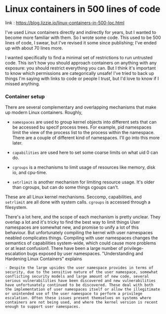 # Linux containers in 500 lines of code

link : https://blog.lizzie.io/linux-containers-in-500-loc.html

 I've used Linux containers directly and indirectly for years, but I wanted to become more familiar with them. So I wrote some code. This used to be 500 lines of code, I swear, but I've revised it some since publishing; I've ended up with about 70 lines more.

I wanted specifically to find a minimal set of restrictions to run untrusted code. This isn't how you should approach containers on anything with any exposure: you should restrict everything you can. But I think it's important to know which permissions are categorically unsafe! I've tried to back up things I'm saying with links to code or people I trust, but I'd love to know if I missed anything. 

### Container setup

There are several complementary and overlapping mechanisms that make up modern Linux containers. Roughly, 

- `namespaces` are used to group kernel objects into different sets that can be accessed bu specif process trees. For example, pid namespaces limit the view of the process list to the process within the namespace. There are a couple of different kind of namespaces. I'll go into this more later. 

- `capabilities` are used here to set some coarse limits on what uid 0 can do. 

- `cgroups` is a mechanisms to limit usage of resources like memory, disk io, and cpu-time.

- `setrlimit` is another mechanism for limiting resource usage. It's older than cgroups, but can do some things cgoups can't. 

These are all Linux kernel mechanisms. Seccomp, capabilities, and `setrlimit` are all done with system calls. `cgroups` is accessed through a filesystem. 

There's a lot here, and the scope of each mechanism is pretty unclear. They overlap a lot and it's tricky to find the best way to limit things User namespaces are somewhat new, and promise to unify a lot of this behaviour. But unfortunately compiling the kernel with user namespaces neabled complicates things. Compiling with user namespaces changes the semantics of capabilities system-wide, which could cause more problems or at least confusion1. There have been a large number of privilege-escalation bugs exposed by user namespaces. "Understanding and Hardening Linux Containers" explains 

    - Despite the large upsides the user namespace provides in terms of security, due to the sensitive nature of the user namespace, somewhat conflicting security models and large amount of new code, several serious vulnerabilities have been discovered and new vulnerabilities have unfortunately continued to be discovered. These deal with both the implementation of user namespaces itself or allow the illegitimate or unintended use of the user namespace to perform a privilege escalation. Often these issues present themselves on systems where containers are not being used, and where the kernel version is recent enough to support user namespaces. 
